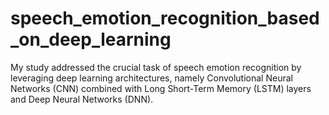 # speech_emotion_recognition_based_on_deep_learning
My study addressed the crucial task of speech emotion recognition by leveraging deep learning architectures, namely Convolutional Neural Networks (CNN) combined with Long Short-Term Memory (LSTM) layers and Deep Neural Networks (DNN).
